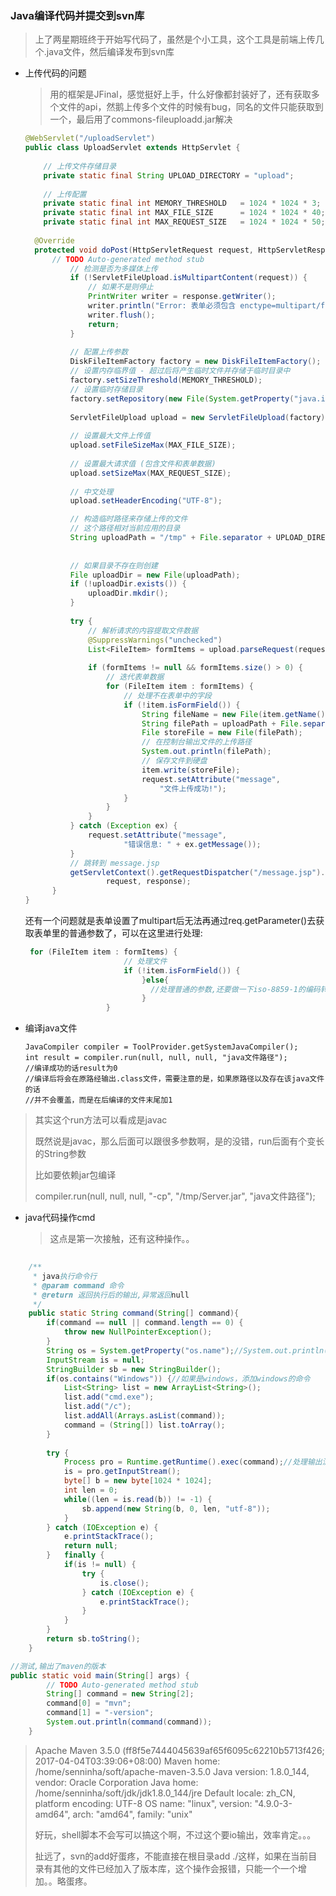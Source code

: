 ### Java编译代码并提交到svn库

> 上了两星期班终于开始写代码了，虽然是个小工具，这个工具是前端上传几个.java文件，然后编译发布到svn库



- 上传代码的问题

  > 用的框架是JFinal，感觉挺好上手，什么好像都封装好了，还有获取多个文件的api，然鹅上传多个文件的时候有bug，同名的文件只能获取到一个，最后用了commons-fileuploadd.jar解决

  ```java
  @WebServlet("/uploadServlet")
  public class UploadServlet extends HttpServlet {
  	
      // 上传文件存储目录
      private static final String UPLOAD_DIRECTORY = "upload";
   
      // 上传配置
      private static final int MEMORY_THRESHOLD   = 1024 * 1024 * 3;  // 3MB
      private static final int MAX_FILE_SIZE      = 1024 * 1024 * 40; // 40MB
      private static final int MAX_REQUEST_SIZE   = 1024 * 1024 * 50; // 50MB
      
  	@Override
  	protected void doPost(HttpServletRequest request, HttpServletResponse response) throws ServletException, IOException {
  		// TODO Auto-generated method stub
  			// 检测是否为多媒体上传
  			if (!ServletFileUpload.isMultipartContent(request)) {
  			    // 如果不是则停止
  			    PrintWriter writer = response.getWriter();
  			    writer.println("Error: 表单必须包含 enctype=multipart/form-data");
  			    writer.flush();
  			    return;
  			}
  	 
  	        // 配置上传参数
  	        DiskFileItemFactory factory = new DiskFileItemFactory();
  	        // 设置内存临界值 - 超过后将产生临时文件并存储于临时目录中
  	        factory.setSizeThreshold(MEMORY_THRESHOLD);
  	        // 设置临时存储目录
  	        factory.setRepository(new File(System.getProperty("java.io.tmpdir")));
  	 
  	        ServletFileUpload upload = new ServletFileUpload(factory);
  	         
  	        // 设置最大文件上传值
  	        upload.setFileSizeMax(MAX_FILE_SIZE);
  	         
  	        // 设置最大请求值 (包含文件和表单数据)
  	        upload.setSizeMax(MAX_REQUEST_SIZE);
  	        
  	        // 中文处理
  	        upload.setHeaderEncoding("UTF-8"); 

  	        // 构造临时路径来存储上传的文件
  	        // 这个路径相对当前应用的目录
  	        String uploadPath = "/tmp" + File.separator + UPLOAD_DIRECTORY;
  	       
  	         
  	        // 如果目录不存在则创建
  	        File uploadDir = new File(uploadPath);
  	        if (!uploadDir.exists()) {
  	            uploadDir.mkdir();
  	        }
  	 
  	        try {
  	            // 解析请求的内容提取文件数据
  	            @SuppressWarnings("unchecked")
  	            List<FileItem> formItems = upload.parseRequest(request);
  	 
  	            if (formItems != null && formItems.size() > 0) {
  	                // 迭代表单数据
  	                for (FileItem item : formItems) {
  	                    // 处理不在表单中的字段
  	                    if (!item.isFormField()) {
  	                        String fileName = new File(item.getName()).getName();
  	                        String filePath = uploadPath + File.separator + fileName;
  	                        File storeFile = new File(filePath);
  	                        // 在控制台输出文件的上传路径
  	                        System.out.println(filePath);
  	                        // 保存文件到硬盘
  	                        item.write(storeFile);
  	                        request.setAttribute("message",
  	                            "文件上传成功!");
  	                    }
  	                }
  	            }
  	        } catch (Exception ex) {
  	            request.setAttribute("message",
  	                    "错误信息: " + ex.getMessage());
  	        }
  	        // 跳转到 message.jsp
  	        getServletContext().getRequestDispatcher("/message.jsp").forward(
  	                request, response);
  	    }	
  }
  ```

  还有一个问题就是表单设置了multipart后无法再通过req.getParameter()去获取表单里的普通参数了，可以在这里进行处理:

  ```java
   for (FileItem item : formItems) {
  	                    // 处理文件
  	                    if (!item.isFormField()) {
  	                       	}else{
                              //处理普通的参数,还要做一下iso-8859-1的编码转换
  	                        }
  	                }
  ```



- 编译java文件

  ```
  JavaCompiler compiler = ToolProvider.getSystemJavaCompiler();
  int result = compiler.run(null, null, null, "java文件路径");
  //编译成功的话result为0
  //编译后将会在原路经输出.class文件，需要注意的是，如果原路径以及存在该java文件的话
  //并不会覆盖，而是在后编译的文件末尾加1
  ```


> 其实这个run方法可以看成是javac
>
> 既然说是javac，那么后面可以跟很多参数啊，是的没错，run后面有个变长的String参数
>
> 比如要依赖jar包编译
>
> compiler.run(null, null, null, "-cp", "/tmp/Server.jar", "java文件路径");






- java代码操作cmd

  > 这点是第一次接触，还有这种操作。。

```java
	
	/**
	 * java执行命令行
	 * @param command 命令
	 * @return 返回执行后的输出,异常返回null
	 */
	public static String command(String[] command){
		if(command == null || command.length == 0) {
			throw new NullPointerException();
		}
		String os = System.getProperty("os.name");//System.out.println(Charset.defaultCharset());可以获取系统默认编码
		InputStream is = null;		
		StringBuilder sb = new StringBuilder();
		if(os.contains("Windows")) {//如果是windows，添加windows的命令
			List<String> list = new ArrayList<String>();
			list.add("cmd.exe");
			list.add("/c");
			list.addAll(Arrays.asList(command));
			command = (String[]) list.toArray();
		}
		
		try {
			Process pro = Runtime.getRuntime().exec(command);//处理输出流即可
			is = pro.getInputStream();   
			byte[] b = new byte[1024 * 1024];
			int len = 0;
			while((len = is.read(b)) != -1) {
				sb.append(new String(b, 0, len, "utf-8"));
			}
		} catch (IOException e) {
			e.printStackTrace();
			return null;
		}	finally {
			if(is != null) {
				try {
					is.close();
				} catch (IOException e) {
					e.printStackTrace();
				}
			}
		}
		return sb.toString();
	}

//测试,输出了maven的版本
public static void main(String[] args) {
		// TODO Auto-generated method stub
		String[] command = new String[2];
		command[0] = "mvn";
		command[1] = "-version";
		System.out.println(command(command));
	}
```

> Apache Maven 3.5.0 (ff8f5e7444045639af65f6095c62210b5713f426; 2017-04-04T03:39:06+08:00)
> Maven home: /home/senninha/soft/apache-maven-3.5.0
> Java version: 1.8.0_144, vendor: Oracle Corporation
> Java home: /home/senninha/soft/jdk/jdk1.8.0_144/jre
> Default locale: zh_CN, platform encoding: UTF-8
> OS name: "linux", version: "4.9.0-3-amd64", arch: "amd64", family: "unix"
>
> 好玩，shell脚本不会写可以搞这个啊，不过这个要io输出，效率肯定。。。
>
> 扯远了，svn的add好蛋疼，不能直接在根目录add ./这样，如果在当前目录有其他的文件已经加入了版本库，这个操作会报错，只能一个一个增加。。略蛋疼。